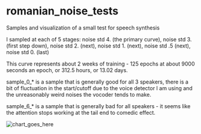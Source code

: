 # romanian_noise_tests
Samples and visualization of a small test for speech synthesis

I sampled at each of 5 stages: noise std 4. (the primary curve), noise std 3. (first step down), noise std 2. (next), noise std 1. (next), noise std .5 (next), noise std 0. (last)

This curve represents about 2 weeks of training - 125 epochs at about 9000 seconds an epoch, or 312.5 hours, or 13.02 days.

sample_0_* is a sample that is generally good for all 3 speakers, there is a bit of fluctuation in the start/cutoff due to the voice detector I am using and the unreasonably weird noises the vocoder tends to make.

sample_6_* is a sample that is generally bad for all speakers - it seems like the attention stops working at the tail end to comedic effect.

![chart_goes_here]()
